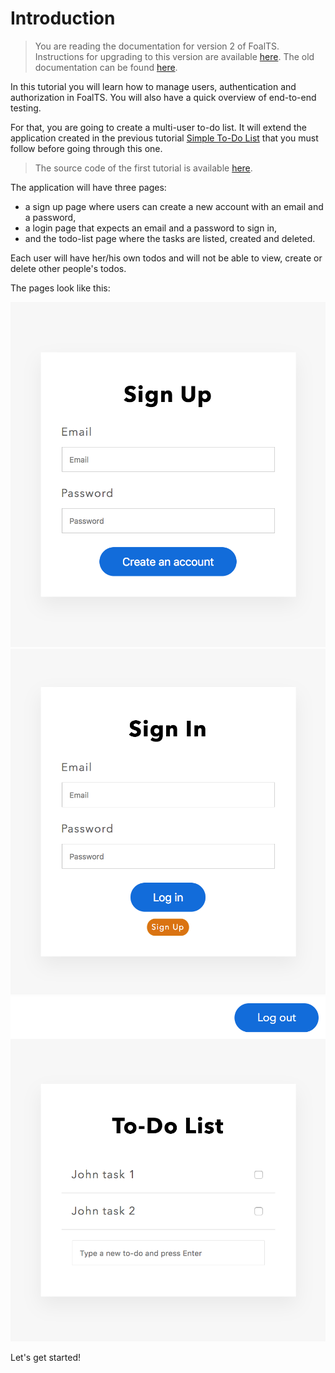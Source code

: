 # Introduction

> You are reading the documentation for version 2 of FoalTS. Instructions for upgrading to this version are available [here](../upgrade-to-v2/README.md). The old documentation can be found [here](https://github.com/FoalTS/foal/tree/v1.x/docs).

In this tutorial you will learn how to manage users, authentication and authorization in FoalTS. You will also have a quick overview of end-to-end testing.

For that, you are going to create a multi-user to-do list. It will extend the application created in the previous tutorial [Simple To-Do List](../simple-todo-list/1-installation.md) that you must follow before going through this one.

> The source code of the first tutorial is available [here](https://foalts.org/simple-todo-list-source-code-v2.zip).

The application will have three pages:
- a sign up page where users can create a new account with an email and a password,
- a login page that expects an email and a password to sign in,
- and the todo-list page where the tasks are listed, created and deleted.

Each user will have her/his own todos and will not be able to view, create or delete other people's todos.

The pages look like this:

![Sign up page](./signup.png)
![Login page](./signin.png)
![To-do list page](./todo-list.png)

Let's get started!
